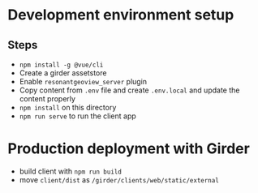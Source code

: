 # Development environment setup

## Steps
- `npm install -g @vue/cli`
- Create a girder assetstore
- Enable `resonantgeoview_server` plugin
- Copy content from `.env` file and create `.env.local` and update the content properly
- `npm install` on this directory
- `npm run serve` to run the client app

# Production deployment with Girder
- build client with `npm run build`
- move `client/dist` as `/girder/clients/web/static/external`
